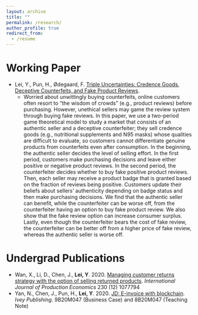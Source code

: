 ```yaml
---
layout: archive
title: ""
permalink: /research/
author_profile: true
redirect_from:
  - /resume
---
```



Working Paper
======
* Lei, Y., Pun, H., Ødegaard, F. [Triple Uncertainties: Credence Goods, Deceptive Counterfeits, and Fake Product Reviews](https://papers.ssrn.com/sol3/papers.cfm?abstract_id=3915087). 
  * Worried about unwittingly buying counterfeits, online customers often resort to “the wisdom of crowds” (e.g., product reviews) before purchasing. However, unethical sellers may game the review system through buying fake reviews. In this paper, we use a two-period game theoretical model to study a market that consists of an authentic seller and a deceptive counterfeiter; they sell credence goods (e.g., nutritional supplements and N95 masks) whose qualities are difficult to evaluate, so customers cannot differentiate genuine products from counterfeits even after consumption. In the beginning, the authentic seller decides the level of selling effort. In the first period, customers make purchasing decisions and leave either positive or negative product reviews. In the second period, the counterfeiter decides whether to buy fake positive product reviews. Then, each seller may receive a product badge that is granted based on the fraction of reviews being positive. Customers update their beliefs about sellers’ authenticity depending on badge status and then make purchasing decisions. We find that the authentic seller can benefit, while the counterfeiter can be worse off, from the counterfeiter having an option to buy fake product review. We also show that the fake review option can increase consumer surplus. Lastly, even though the counterfeiter bears the cost of fake review, the counterfeiter can be better off from a higher price of fake review, whereas the authentic seller is worse off.
  

Undergrad Publications
======
* Wan, X., Li, D., Chen, J., **Lei, Y**. 2020. [Managing customer returns strategy with the option of selling returned products](https://www.sciencedirect.com/science/article/pii/S0925527320301717). *International Journal of Production Economics* 230 (12) 1077794
* Yan, N., Chen, J., Pun, H., **Lei, Y**. 2020. [JD: E-invoice with blockchain](https://www.iveypublishing.ca/s/product/jd-einvoice-with-blockchain/01t5c00000CwqpbAAB). *Ivey Publishing*. 9B20M047 (Business Case) and 8B20M047 (Teaching Note)

  

